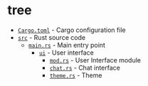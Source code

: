 # tree

-   [`Cargo.toml`](./Cargo.toml) - Cargo configuration file
-   [`src`](./src) - Rust source code
    -   [`main.rs`](./src/main.rs) - Main entry point
        -   [`ui`](./src/ui) - User interface
            -   [`mod.rs`](./src/ui/mod.rs) - User Interface module
            -   [`chat.rs`](./src/ui/chat.rs) - Chat interface
            -   [`theme.rs`](./src/ui/theme.rs) - Theme
